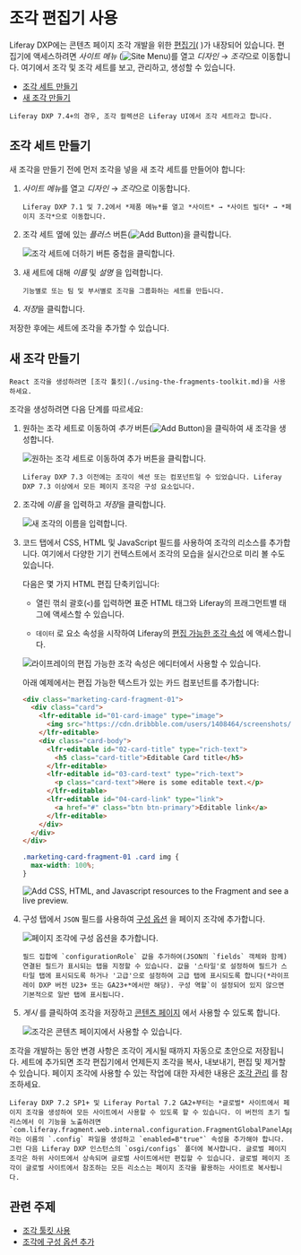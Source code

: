 # 조각 편집기 사용

Liferay DXP에는 콘텐츠 페이지 조각 개발을 위한 [편집기(](../reference/fragments/page-fragment-editor-interface-reference.md) )가 내장되어 있습니다. 편집기에 액세스하려면 *사이트 메뉴* (![Site Menu](../../../images/icon-product-menu.png))를 열고 *디자인* &rarr; *조각*으로 이동합니다. 여기에서 조각 및 조각 세트를 보고, 관리하고, 생성할 수 있습니다.

* [조각 세트 만들기](#creating-a-fragment-set)
* [새 조각 만들기](#creating-a-new-fragment)

```{note}
Liferay DXP 7.4+의 경우, 조각 컬렉션은 Liferay UI에서 조각 세트라고 합니다.
```

## 조각 세트 만들기

새 조각을 만들기 전에 먼저 조각을 넣을 새 조각 세트를 만들어야 합니다:

1. *사이트 메뉴*를 열고 *디자인* &rarr; *조각*으로 이동합니다.

    ```{note}
    Liferay DXP 7.1 및 7.2에서 *제품 메뉴*를 열고 *사이트* → *사이트 빌더* → *페이지 조각*으로 이동합니다.
    ```

1. 조각 세트 옆에 있는 *플러스* 버튼(![Add Button](../../../images/icon-plus.png))을 클릭합니다.

   ![조각 세트에 더하기 버튼 중첩을 클릭합니다.](./using-the-fragments-editor/images/01.png)

1. 새 세트에 대해 *이름* 및 *설명* 을 입력합니다.

    ```{tip}
    기능별로 또는 팀 및 부서별로 조각을 그룹화하는 세트를 만듭니다.
    ```

1. *저장*을 클릭합니다.

저장한 후에는 세트에 조각을 추가할 수 있습니다.

## 새 조각 만들기

```{important}
React 조각을 생성하려면 [조각 툴킷](./using-the-fragments-toolkit.md)을 사용하세요.
```

조각을 생성하려면 다음 단계를 따르세요:

1. 원하는 조각 세트로 이동하여 *추가* 버튼(![Add Button](../../../images/icon-add.png))을 클릭하여 새 조각을 생성합니다.

   ![원하는 조각 세트로 이동하여 추가 버튼을 클릭합니다.](./using-the-fragments-editor/images/02.png)

   ```{note}
   Liferay DXP 7.3 이전에는 조각이 섹션 또는 컴포넌트일 수 있었습니다. Liferay DXP 7.3 이상에서 모든 페이지 조각은 구성 요소입니다.
   ```

1. 조각에 *이름* 을 입력하고 *저장*을 클릭합니다.

    ![새 조각의 이름을 입력합니다.](./using-the-fragments-editor/images/03.png)

1. 코드 탭에서 CSS, HTML 및 JavaScript 필드를 사용하여 조각의 리소스를 추가합니다. 여기에서 다양한 기기 컨텍스트에서 조각의 모습을 실시간으로 미리 볼 수도 있습니다.

    다음은 몇 가지 HTML 편집 단축키입니다:

    * 열린 꺾쇠 괄호(`<`)를 입력하면 표준 HTML 태그와 Liferay의 프래그먼트별 태그에 액세스할 수 있습니다.

    * `데이터` 로 요소 속성을 시작하여 Liferay의 [편집 가능한 조각 속성](../reference/fragments/fragment-specific-tags-reference.md) 에 액세스합니다.

    ![라이프레이의 편집 가능한 조각 속성은 에디터에서 사용할 수 있습니다.](./using-the-fragments-editor/images/04.png)

    아래 예제에서는 편집 가능한 텍스트가 있는 카드 컴포넌트를 추가합니다:

    ```html
    <div class="marketing-card-fragment-01">
      <div class="card">
        <lfr-editable id="01-card-image" type="image">
          <img src="https://cdn.dribbble.com/users/1408464/screenshots/9323535/media/a5b9a76256562e878ecc6dc5cd0fadf0.png" class="card-img-top" alt="2020 - Try New Things">
        </lfr-editable>
        <div class="card-body">
          <lfr-editable id="02-card-title" type="rich-text">
            <h5 class="card-title">Editable Card title</h5>
          </lfr-editable>
          <lfr-editable id="03-card-text" type="rich-text">
            <p class="card-text">Here is some editable text.</p>
          </lfr-editable>
          <lfr-editable id="04-card-link" type="link">
            <a href="#" class="btn btn-primary">Editable link</a>
          </lfr-editable>
        </div>
      </div>
    </div>
    ```

    ```css
    .marketing-card-fragment-01 .card img {
      max-width: 100%;
    }
    ```

    ![Add CSS, HTML, and Javascript resources to the Fragment and see a live preview.](./using-the-fragments-editor/images/05.png)

1. 구성 탭에서 `JSON` 필드를 사용하여 [구성 옵션](./adding-configuration-options-to-fragments.md) 을 페이지 조각에 추가합니다.

   ![페이지 조각에 구성 옵션을 추가합니다.](./using-the-fragments-editor/images/06.png)

    ```{tip}
    필드 집합에 `configurationRole` 값을 추가하여(JSON의 `fields` 객체와 함께) 연결된 필드가 표시되는 탭을 지정할 수 있습니다. 값을 '스타일'로 설정하여 필드가 스타일 탭에 표시되도록 하거나 '고급'으로 설정하여 고급 탭에 표시되도록 합니다(*라이프 레이 DXP 버전 U23+ 또는 GA23+*에서만 해당). 구성 역할`이 설정되어 있지 않으면 기본적으로 일반 탭에 표시됩니다.
    ```

1. *게시* 를 클릭하여 조각을 저장하고 [콘텐츠 페이지](../../creating-pages/understanding-pages/understanding-pages.md#content-pages) 에서 사용할 수 있도록 합니다.

    ![조각은 콘텐츠 페이지에서 사용할 수 있습니다.](./using-the-fragments-editor/images/07.png)

조각을 개발하는 동안 변경 사항은 조각이 게시될 때까지 자동으로 초안으로 저장됩니다. 세트에 추가되면 조각 편집기에서 언제든지 조각을 복사, 내보내기, 편집 및 제거할 수 있습니다. 페이지 조각에 사용할 수 있는 작업에 대한 자세한 내용은 [조각 관리](../../creating-pages/page-fragments-and-widgets/using-fragments/managing-fragments.md) 를 참조하세요.

```{note}
Liferay DXP 7.2 SP1+ 및 Liferay Portal 7.2 GA2+부터는 *글로벌* 사이트에서 페이지 조각을 생성하여 모든 사이트에서 사용할 수 있도록 할 수 있습니다. 이 버전의 초기 릴리스에서 이 기능을 노출하려면 `com.liferay.fragment.web.internal.configuration.FragmentGlobalPanelAppConfiguration.config`라는 이름의 `.config` 파일을 생성하고 `enabled=B"true"` 속성을 추가해야 합니다. 그런 다음 Liferay DXP 인스턴스의 `osgi/configs` 폴더에 복사합니다. 글로벌 페이지 조각은 하위 사이트에서 상속되며 글로벌 사이트에서만 편집할 수 있습니다. 글로벌 페이지 조각이 글로벌 사이트에서 참조하는 모든 리소스는 페이지 조각을 활용하는 사이트로 복사됩니다.
```

## 관련 주제

* [조각 툴킷 사용](./using-the-fragments-toolkit.md)
* [조각에 구성 옵션 추가](./adding-configuration-options-to-fragments.md)
